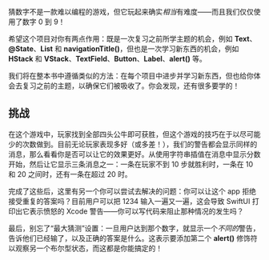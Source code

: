 猜数字不是一款难以编程的游戏，但它玩起来确实*相当*有难度——而且我们仅仅使用了数字 0 到 9！

希望这个项目对你有两点作用：既是一次复习之前所学主题的机会，例如 **Text**、**@State**、**List** 和 **navigationTitle()**，但也是一次学习新东西的机会，例如 **HStack** 和 **VStack**、**TextField**、**Button**、**Label**、**alert()** 等。

我们将在整本书中遵循类似的方法：在每个项目中进步并学习新东西，但也给你体会去复习之前的主题，以确保它们被吸收了。你会发现，还有很多要学的！

## 挑战

在这个游戏中，玩家找到全部四头公牛即可获胜，但这个游戏的技巧在于以尽可能少的次数做到。目前无论玩家表现多好（或多差！），我们的警告都会显示同样的消息，那么看看你是否可以让它的效果更好。从使用字符串插值在消息中显示分数开始，然后让它显示三条消息之一：一条在玩家不到 10 步就胜利时，一条在 10 和 20 之间时，还有一条在超过 20 时。

完成了这些后，这里有另一个你可以尝试去解决的问题：你可以让这个 app 拒绝接受重复的答案吗？目前用户可以把 1234 输入一遍又一遍，这会导致 SwiftUI 打印出它表示愤怒的 Xcode 警告——你可以写代码来阻止那种情况的发生吗？

最后，别忘了“最大猜测”设置：一旦用户达到那个数字，就显示一个*不同的*警告，告诉他们已经输了，以及正确的答案是什么。这表示要添加第二个 **alert()** 修饰符以观察另一个布尔型状态，而这都是你能搞定的！